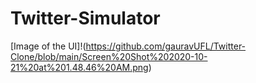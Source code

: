 # Twitter-Simulator

[Image of the UI]!(https://github.com/gauravUFL/Twitter-Clone/blob/main/Screen%20Shot%202020-10-21%20at%201.48.46%20AM.png)
